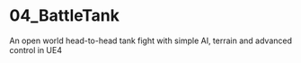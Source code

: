 # 04_BattleTank
An open world head-to-head tank fight with simple AI, terrain and advanced control in UE4
